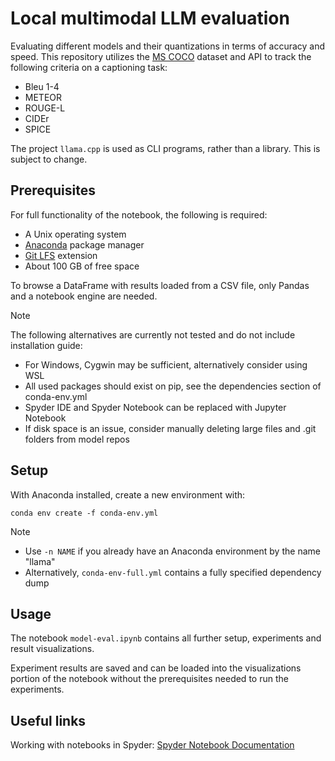 # Local multimodal LLM evaluation

Evaluating different models and their quantizations in terms of accuracy and speed. This repository utilizes the [MS COCO](https://cocodataset.org) dataset and API to track the following criteria on a captioning task:

* Bleu 1-4
* METEOR
* ROUGE-L
* CIDEr
* SPICE

The project `llama.cpp` is used as CLI programs, rather than a library. This is subject to change.

## Prerequisites

For full functionality of the notebook, the following is required:

* A Unix operating system
* [Anaconda](https://www.anaconda.com/) package manager
* [Git LFS](https://git-lfs.com/) extension
* About 100 GB of free space

To browse a DataFrame with results loaded from a CSV file, only Pandas and a notebook engine are needed.

> [!NOTE]
> The following alternatives are currently not tested and do not include installation guide:
> * For Windows, Cygwin may be sufficient, alternatively consider using WSL
> * All used packages should exist on pip, see the dependencies section of conda-env.yml
> * Spyder IDE and Spyder Notebook can be replaced with Jupyter Notebook
> * If disk space is an issue, consider manually deleting large files and .git folders from model repos

## Setup

With Anaconda installed, create a new environment with:

```
conda env create -f conda-env.yml
```

> [!NOTE]
> * Use `-n NAME` if you already have an Anaconda environment by the name "llama"
> * Alternatively, `conda-env-full.yml` contains a fully specified dependency dump

## Usage

The notebook `model-eval.ipynb` contains all further setup, experiments and result visualizations.

Experiment results are saved and can be loaded into the visualizations portion of the notebook without the prerequisites needed to run the experiments.

## Useful links

Working with notebooks in Spyder: [Spyder Notebook Documentation](https://docs.spyder-ide.org/current/plugins/notebook.html)
